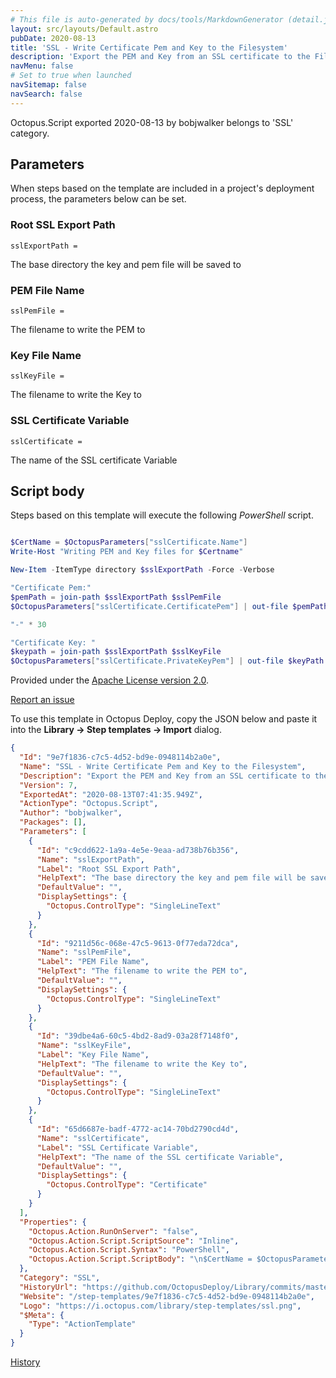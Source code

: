```yaml
---
# This file is auto-generated by docs/tools/MarkdownGenerator (detail.js)
layout: src/layouts/Default.astro
pubDate: 2020-08-13
title: 'SSL - Write Certificate Pem and Key to the Filesystem'
description: 'Export the PEM and Key from an SSL certificate to the File System. This is useful in Linux for securing websites or Docker containers'
navMenu: false
# Set to true when launched
navSitemap: false
navSearch: false
---
```


Octopus.Script exported 2020-08-13 by bobjwalker belongs to 'SSL' category.

## Parameters

When steps based on the template are included in a project's deployment process, the parameters below can be set.


<div class="param">

### Root SSL Export Path

`sslExportPath = `

The base directory the key and pem file will be saved to

</div>
        
<div class="param">

### PEM File Name

`sslPemFile = `

The filename to write the PEM to

</div>
        
<div class="param">

### Key File Name

`sslKeyFile = `

The filename to write the Key to

</div>
        
<div class="param">

### SSL Certificate Variable

`sslCertificate = `

The name of the SSL certificate Variable

</div>
        

## Script body

Steps based on this template will execute the following *PowerShell* script.

```powershell

$CertName = $OctopusParameters["sslCertificate.Name"] 
Write-Host "Writing PEM and Key files for $Certname"

New-Item -ItemType directory $sslExportPath -Force -Verbose

"Certificate Pem:"
$pemPath = join-path $sslExportPath $sslPemFile
$OctopusParameters["sslCertificate.CertificatePem"] | out-file $pemPath -Force -Verbose

"-" * 30

"Certificate Key: "
$keypath = join-path $sslExportPath $sslKeyFile
$OctopusParameters["sslCertificate.PrivateKeyPem"] | out-file $keyPath -Force -Verbose

```

Provided under the [Apache License version 2.0](https://github.com/OctopusDeploy/Library/blob/master/LICENSE.txt).

[Report an issue](https://github.com/OctopusDeploy/Library/issues/new?assignees=&labels=&projects=&template=bug-report.yml&title=Issue%20with%20SSL%20-%20Write%20Certificate%20Pem%20and%20Key%20to%20the%20Filesystem&step-template=SSL%20-%20Write%20Certificate%20Pem%20and%20Key%20to%20the%20Filesystem)

<div class="get-json">

To use this template in Octopus Deploy, copy the JSON below and paste it into the **Library → Step templates → Import** dialog.

```json
{
  "Id": "9e7f1836-c7c5-4d52-bd9e-0948114b2a0e",
  "Name": "SSL - Write Certificate Pem and Key to the Filesystem",
  "Description": "Export the PEM and Key from an SSL certificate to the File System. This is useful in Linux for securing websites or Docker containers",
  "Version": 7,
  "ExportedAt": "2020-08-13T07:41:35.949Z",
  "ActionType": "Octopus.Script",
  "Author": "bobjwalker",
  "Packages": [],
  "Parameters": [
    {
      "Id": "c9cdd622-1a9a-4e5e-9eaa-ad738b76b356",
      "Name": "sslExportPath",
      "Label": "Root SSL Export Path",
      "HelpText": "The base directory the key and pem file will be saved to",
      "DefaultValue": "",
      "DisplaySettings": {
        "Octopus.ControlType": "SingleLineText"
      }
    },
    {
      "Id": "9211d56c-068e-47c5-9613-0f77eda72dca",
      "Name": "sslPemFile",
      "Label": "PEM File Name",
      "HelpText": "The filename to write the PEM to",
      "DefaultValue": "",
      "DisplaySettings": {
        "Octopus.ControlType": "SingleLineText"
      }
    },
    {
      "Id": "39dbe4a6-60c5-4bd2-8ad9-03a28f7148f0",
      "Name": "sslKeyFile",
      "Label": "Key File Name",
      "HelpText": "The filename to write the Key to",
      "DefaultValue": "",
      "DisplaySettings": {
        "Octopus.ControlType": "SingleLineText"
      }
    },
    {
      "Id": "65d6687e-badf-4772-ac14-70bd2790cd4d",
      "Name": "sslCertificate",
      "Label": "SSL Certificate Variable",
      "HelpText": "The name of the SSL certificate Variable",
      "DefaultValue": "",
      "DisplaySettings": {
        "Octopus.ControlType": "Certificate"
      }
    }
  ],
  "Properties": {
    "Octopus.Action.RunOnServer": "false",
    "Octopus.Action.Script.ScriptSource": "Inline",
    "Octopus.Action.Script.Syntax": "PowerShell",
    "Octopus.Action.Script.ScriptBody": "\n$CertName = $OctopusParameters[\"sslCertificate.Name\"] \nWrite-Host \"Writing PEM and Key files for $Certname\"\n\nNew-Item -ItemType directory $sslExportPath -Force -Verbose\n\n\"Certificate Pem:\"\n$pemPath = join-path $sslExportPath $sslPemFile\n$OctopusParameters[\"sslCertificate.CertificatePem\"] | out-file $pemPath -Force -Verbose\n\n\"-\" * 30\n\n\"Certificate Key: \"\n$keypath = join-path $sslExportPath $sslKeyFile\n$OctopusParameters[\"sslCertificate.PrivateKeyPem\"] | out-file $keyPath -Force -Verbose\n"
  },
  "Category": "SSL",
  "HistoryUrl": "https://github.com/OctopusDeploy/Library/commits/master/step-templates//opt/buildagent/work/75443764cd38076d/step-templates/ssl-write-certificate-pem-and-key.json",
  "Website": "/step-templates/9e7f1836-c7c5-4d52-bd9e-0948114b2a0e",
  "Logo": "https://i.octopus.com/library/step-templates/ssl.png",
  "$Meta": {
    "Type": "ActionTemplate"
  }
}
```

[History](https://github.com/OctopusDeploy/Library/commits/master/step-templates/https://github.com/OctopusDeploy/Library/commits/master/step-templates//opt/buildagent/work/75443764cd38076d/step-templates/ssl-write-certificate-pem-and-key.json)

</div>
